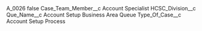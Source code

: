 <?xml version="1.0" encoding="UTF-8"?>
<CustomMetadata xmlns="http://soap.sforce.com/2006/04/metadata" xmlns:xsi="http://www.w3.org/2001/XMLSchema-instance" xmlns:xsd="http://www.w3.org/2001/XMLSchema">
    <label>A_0026</label>
    <protected>false</protected>
    <values>
        <field>Case_Team_Member__c</field>
        <value xsi:type="xsd:string">Account Specialist</value>
    </values>
    <values>
        <field>HCSC_Division__c</field>
        <value xsi:nil="true"/>
    </values>
    <values>
        <field>Que_Name__c</field>
        <value xsi:type="xsd:string">Account Setup Business Area Queue</value>
    </values>
    <values>
        <field>Type_Of_Case__c</field>
        <value xsi:type="xsd:string">Account Setup Process</value>
    </values>
</CustomMetadata>
